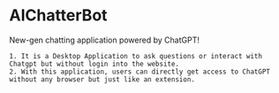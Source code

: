 # AIChatterBot
New-gen chatting application powered by ChatGPT!

    1. It is a Desktop Application to ask questions or interact with Chatgpt but without login into the website.
    2. With this application, users can directly get access to ChatGPT without any browser but just like an extension.

